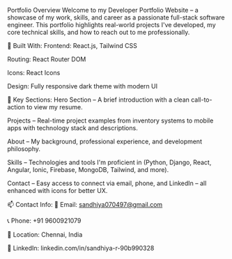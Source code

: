  Portfolio Overview
Welcome to my Developer Portfolio Website – a showcase of my work, skills, and career as a passionate full-stack software engineer. This portfolio highlights real-world projects I've developed, my core technical skills, and how to reach out to me professionally.

🚀 Built With:
Frontend: React.js, Tailwind CSS

Routing: React Router DOM

Icons: React Icons

Design: Fully responsive dark theme with modern UI

🎯 Key Sections:
Hero Section – A brief introduction with a clean call-to-action to view my resume.

Projects – Real-time project examples from inventory systems to mobile apps with technology stack and descriptions.

About – My background, professional experience, and development philosophy.

Skills – Technologies and tools I'm proficient in (Python, Django, React, Angular, Ionic, Firebase, MongoDB, Tailwind, and more).

Contact – Easy access to connect via email, phone, and LinkedIn – all enhanced with icons for better UX.

📫 Contact Info:
📧 Email: sandhiya070497@gmail.com

📞 Phone: +91 9600921079

📍 Location: Chennai, India

🔗 LinkedIn: linkedin.com/in/sandhiya-r-90b990328
